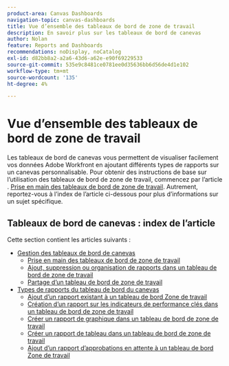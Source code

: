 ```yaml
---
product-area: Canvas Dashboards
navigation-topic: canvas-dashboards
title: Vue d’ensemble des tableaux de bord de zone de travail
description: En savoir plus sur les tableaux de bord de canevas
author: Nolan
feature: Reports and Dashboards
recommendations: noDisplay, noCatalog
exl-id: d82bb8a2-a2a6-43d6-a62e-e90f69229533
source-git-commit: 535e9c8481ce0781ee0d35636bb6d56de4d1e102
workflow-type: tm+mt
source-wordcount: '135'
ht-degree: 4%

---
```


# Vue d’ensemble des tableaux de bord de zone de travail

Les tableaux de bord de canevas vous permettent de visualiser facilement vos données Adobe Workfront en ajoutant différents types de rapports sur un canevas personnalisable. Pour obtenir des instructions de base sur l’utilisation des tableaux de bord de zone de travail, commencez par l’article . [Prise en main des tableaux de bord de zone de travail](/help/quicksilver/reports-and-dashboards/canvas-dashboards/manage-canvas-dashboards/get-started-canvas-dashboards.md). Autrement, reportez-vous à l’index de l’article ci-dessous pour plus d’informations sur un sujet spécifique.

## Tableaux de bord de canevas : index de l’article

Cette section contient les articles suivants :

* [Gestion des tableaux de bord de canevas](/help/quicksilver/reports-and-dashboards/canvas-dashboards/manage-canvas-dashboards/manage-canvas-dashboards.md)
   * [Prise en main des tableaux de bord de zone de travail](/help/quicksilver/reports-and-dashboards/canvas-dashboards/manage-canvas-dashboards/get-started-canvas-dashboards.md)
   * [Ajout, suppression ou organisation de rapports dans un tableau de bord de zone de travail](/help/quicksilver/reports-and-dashboards/canvas-dashboards/manage-canvas-dashboards/add-remove-arrange-reports.md)
   * [Partage d’un tableau de bord de zone de travail](/help/quicksilver/reports-and-dashboards/canvas-dashboards/manage-canvas-dashboards/share-canvas-dashboard.md)
* [Types de rapports du tableau de bord du canevas](/help/quicksilver/reports-and-dashboards/canvas-dashboards/report-types/report-types-overview.md)
   * [Ajout d’un rapport existant à un tableau de bord Zone de travail](/help/quicksilver/reports-and-dashboards/canvas-dashboards/report-types/add-existing-report.md)
   * [Création d’un rapport sur les indicateurs de performance clés dans un tableau de bord de zone de travail](/help/quicksilver/reports-and-dashboards/canvas-dashboards/report-types/build-kpi-report.md)
   * [Créer un rapport de graphique dans un tableau de bord de zone de travail](/help/quicksilver/reports-and-dashboards/canvas-dashboards/report-types/build-chart-report.md)
   * [Créer un rapport de tableau dans un tableau de bord de zone de travail](/help/quicksilver/reports-and-dashboards/canvas-dashboards/report-types/build-table-report.md)
   * [Ajout d’un rapport d’approbations en attente à un tableau de bord Zone de travail](/help/quicksilver/reports-and-dashboards/canvas-dashboards/report-types/add-pending-approvals-report.md)

